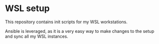 # WSL setup

This repository contains init scripts for my WSL workstations.

Ansible is leveraged, as it is a very easy way to make changes to the setup and sync all my WSL instances.
